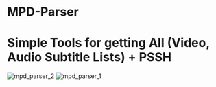 # MPD-Parser
# Simple Tools for getting All (Video, Audio Subtitle Lists) + PSSH

![mpd_parser_2](https://github.com/TANZ-lab/MPD-PARSER/assets/85926469/c3fce7dd-a7d1-493b-a9f5-e31f451cdff0)
![mpd_parser_1](https://github.com/TANZ-lab/MPD-PARSER/assets/85926469/38eb9f06-4c5d-457e-b634-d386c1abfaa8)
